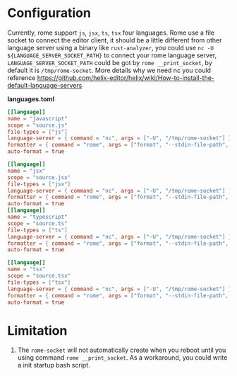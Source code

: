 # Configuration
Currently, rome support `js`, `jsx`, `ts`, `tsx` four languages. Rome use a file socket to connect the editor client, 
it should be a little different from other language server using a binary like `rust-analyzer`,
you could use `nc -U ${LANGUAGE_SERVER_SOCKET_PATH}` to connect your rome language server, `LANGUAGE_SERVER_SOCKET_PATH` could be got by
`rome __print_socket`, by default it is `/tmp/rome-socket`. More details why we need nc you could reference https://github.com/helix-editor/helix/wiki/How-to-install-the-default-language-servers

**languages.toml**
```toml
[[language]]
name = "javascript"
scope = "source.js"
file-types = ["js"]
language-server = { command = "nc", args = ["-U", "/tmp/rome-socket"] }
formatter = { command = "rome", args = ["format", "--stdin-file-path", "test.js"]}
auto-format = true

[[language]]
name = "jsx"
scope = "source.jsx"
file-types = ["jsx"]
language-server = { command = "nc", args = ["-U", "/tmp/rome-socket"] }
formatter = { command = "rome", args = ["format", "--stdin-file-path", "test.jsx"]}
auto-format = true
[[language]]
name = "typescript"
scope = "source.ts"
file-types = ["ts"]
language-server = { command = "nc", args = ["-U", "/tmp/rome-socket"] }
formatter = { command = "rome", args = ["format", "--stdin-file-path", "test.ts"]}
auto-format = true

[[language]]
name = "tsx"
scope = "source.tsx"
file-types = ["tsx"]
language-server = { command = "nc", args = ["-U", "/tmp/rome-socket"] }
formatter = { command = "rome", args = ["format", "--stdin-file-path", "test.tsx"]}
auto-format = true

```

# Limitation
1. The `rome-socket` will not automatically create when you reboot until you using command `rome __print_socket`. As a workaround,
you could write a init startup bash script.

